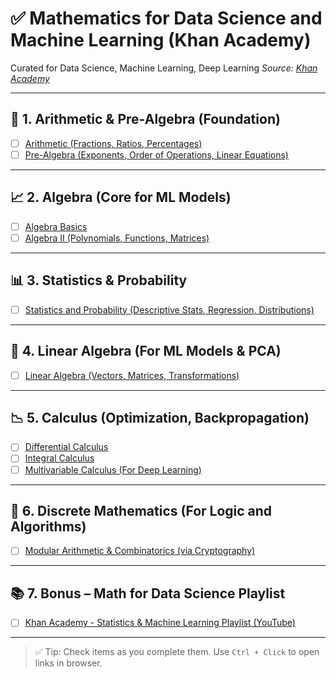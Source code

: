 # ✅ Mathematics for Data Science and Machine Learning (Khan Academy)

Curated for Data Science, Machine Learning, Deep Learning
_Source: [Khan Academy](https://www.khanacademy.org)_

---

## 🔢 1. Arithmetic & Pre-Algebra (Foundation)

- [ ] [Arithmetic (Fractions, Ratios, Percentages)](https://www.khanacademy.org/math/arithmetic)
- [ ] [Pre-Algebra (Exponents, Order of Operations, Linear Equations)](https://www.khanacademy.org/math/pre-algebra)

---

## 📈 2. Algebra (Core for ML Models)

- [ ] [Algebra Basics](https://www.khanacademy.org/math/algebra)
- [ ] [Algebra II (Polynomials, Functions, Matrices)](https://www.khanacademy.org/math/algebra2)

---

## 📊 3. Statistics & Probability

- [ ] [Statistics and Probability (Descriptive Stats, Regression,
Distributions)](https://www.khanacademy.org/math/statistics-probability)

---

## 📐 4. Linear Algebra (For ML Models & PCA)

- [ ] [Linear Algebra (Vectors, Matrices, Transformations)](https://www.khanacademy.org/math/linear-algebra)

---

## 📉 5. Calculus (Optimization, Backpropagation)

- [ ] [Differential Calculus](https://www.khanacademy.org/math/differential-calculus)
- [ ] [Integral Calculus](https://www.khanacademy.org/math/integral-calculus)
- [ ] [Multivariable Calculus (For Deep Learning)](https://www.khanacademy.org/math/multivariable-calculus)

---

## 🧠 6. Discrete Mathematics (For Logic and Algorithms)

- [ ] [Modular Arithmetic & Combinatorics (via
Cryptography)](https://www.khanacademy.org/computing/computer-science/cryptography)

---

## 📚 7. Bonus – Math for Data Science Playlist

- [ ] [Khan Academy - Statistics & Machine Learning Playlist
(YouTube)](https://www.youtube.com/playlist?list=PLAwxTw4SYaPnMwH3ZdeU2wJYp-63tTz7p)

---

> ✅ Tip: Check items as you complete them. Use `Ctrl + Click` to open links in browser.